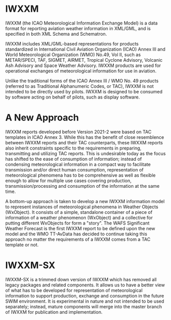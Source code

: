 # IWXXM

IWXXM (the ICAO Meteorological Information Exchange Model) is a data format for reporting aviation weather information in XML/GML, and is specified in both XML Schema and Schematron.

IWXXM includes XML/GML-based representations for products standardized in International Civil Aviation Organization (ICAO) Annex III and World Meteorological Organization (WMO) No.49, Vol II, such as METAR/SPECI, TAF, SIGMET, AIRMET, Tropical Cyclone Advisory, Volcanic Ash Advisory and Space Weather Advisory. IWXXM products are used for operational exchanges of meteorological information for use in aviation.

Unlike the traditional forms of the ICAO Annex III / WMO No. 49 products (referred to as Traditional Alphanumeric Codes, or TAC), IWXXM is not intended to be directly used by pilots. IWXXM is designed to be consumed by software acting on behalf of pilots, such as display software.

# A New Approach

IWXXM reports developed before Version 2021-2 were based on TAC templates in ICAO Annex 3.  While this has the benefit of close resemblence between  IWXXM reports and their TAC counterparts, these IWXXM reports also inherit constraints specific to the requirements in preparing, transmitting and utilizing TAC reports.  This is undesirable today as the focus has shifted to the ease of consumption of information; instead of condensing meteorological information in a compact way to facilitate transmission and/or direct human consumption, representation of meteorological phenomena has to be comprehensive as well as flexible enough to allow for multiple use cases covering production, transmission/processing and consumption of the information at the same time.

A bottom-up approach is taken to develop a new IWXXM information model to represent instances of meteorological phenomena in Weather Objects (WxObject).  It consists of a simple, standalone container of a piece of information of a weather phenomenon (WxObject) and a collective for putting different WxObjects for form a "story".  The WAFS Significant Weather Forecast is the first IWXXM report to be defined upon the new model and the WMO TT-AvData has decided to continue taking this approach no matter the requirements of a IWXXM comes from a TAC template or not.

# IWXXM-SX

IWXXM-SX is a trimmed down version of IWXXM which has removed all legacy packages and related components.  It allows us to have a better view of what has to be developed for representation of meteorological information to support production, exchange and consumption in the future SWIM environment.  It is experimental in nature and not intended to be used separately; instead, mature components will merge into the master branch of IWXXM for publication and implementation.
